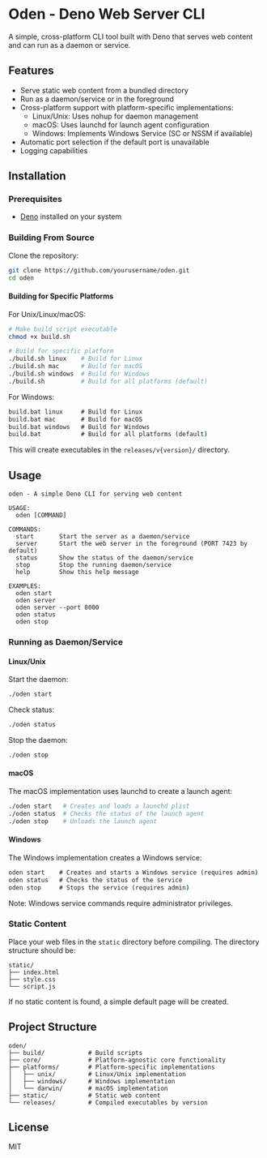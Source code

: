 # Oden - Deno Web Server CLI

A simple, cross-platform CLI tool built with Deno that serves web content and can run as a daemon or service.

## Features

- Serve static web content from a bundled directory
- Run as a daemon/service or in the foreground
- Cross-platform support with platform-specific implementations:
  - Linux/Unix: Uses nohup for daemon management
  - macOS: Uses launchd for launch agent configuration
  - Windows: Implements Windows Service (SC or NSSM if available)
- Automatic port selection if the default port is unavailable
- Logging capabilities

## Installation

### Prerequisites

- [Deno](https://deno.land/) installed on your system

### Building From Source

Clone the repository:

```bash
git clone https://github.com/yourusername/oden.git
cd oden
```

#### Building for Specific Platforms

For Unix/Linux/macOS:

```bash
# Make build script executable
chmod +x build.sh

# Build for specific platform
./build.sh linux    # Build for Linux
./build.sh mac      # Build for macOS
./build.sh windows  # Build for Windows
./build.sh          # Build for all platforms (default)
```

For Windows:

```cmd
build.bat linux     # Build for Linux
build.bat mac       # Build for macOS
build.bat windows   # Build for Windows
build.bat           # Build for all platforms (default)
```

This will create executables in the `releases/v{version}/` directory.

## Usage

```
oden - A simple Deno CLI for serving web content

USAGE:
  oden [COMMAND]

COMMANDS:
  start       Start the server as a daemon/service
  server      Start the web server in the foreground (PORT 7423 by default)
  status      Show the status of the daemon/service
  stop        Stop the running daemon/service
  help        Show this help message

EXAMPLES:
  oden start
  oden server
  oden server --port 8000
  oden status
  oden stop
```

### Running as Daemon/Service

#### Linux/Unix

Start the daemon:
```bash
./oden start
```

Check status:
```bash
./oden status
```

Stop the daemon:
```bash
./oden stop
```

#### macOS

The macOS implementation uses launchd to create a launch agent:
```bash
./oden start   # Creates and loads a launchd plist
./oden status  # Checks the status of the launch agent
./oden stop    # Unloads the launch agent
```

#### Windows

The Windows implementation creates a Windows service:
```cmd
oden start    # Creates and starts a Windows service (requires admin)
oden status   # Checks the status of the service
oden stop     # Stops the service (requires admin)
```

Note: Windows service commands require administrator privileges.

### Static Content

Place your web files in the `static` directory before compiling. The directory structure should be:

```
static/
├── index.html
├── style.css
└── script.js
```

If no static content is found, a simple default page will be created.

## Project Structure

```
oden/
├── build/            # Build scripts
├── core/             # Platform-agnostic core functionality
├── platforms/        # Platform-specific implementations
│   ├── unix/         # Linux/Unix implementation
│   ├── windows/      # Windows implementation
│   └── darwin/       # macOS implementation
├── static/           # Static web content
└── releases/         # Compiled executables by version
```

## License

MIT